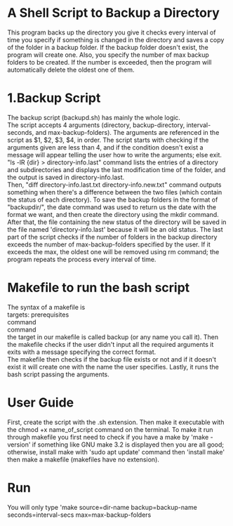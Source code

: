 # A Shell Script to Backup a Directory <br>
This program backs up the directory you give it checks every interval of time you specify if something is changed in the directory and saves a copy of the folder in a backup folder. If the backup folder doesn't exist, the program will create one. Also, you specify the number of max backup folders to be created. If the number is exceeded, then the program will automatically delete the oldest one of them. <br>
# 1.Backup Script <br>
The backup script (backupd.sh) has mainly the whole logic. <br>
The script accepts 4 arguments (directory, backup-directory, interval-seconds, and max-backup-folders). The arguments are referenced in the script as $1, $2, $3, $4, in order.
The script starts with checking if the arguments given are less than 4, and if the condition doesn't exist a message will appear telling the user how to write the arguments; else exit. <br>
"ls -lR {dir} > directory-info.last" command lists the entries of a directory and subdirectories and displays the last modification time of the folder, and the output is saved in directory-info.last. <br>
Then, "diff directory-info.last.txt directory-info.new.txt" command outputs something when there's a difference between the two files (which contain the status of each directory).
To save the backup folders in the format of "backupdir/<current-date>", the date command was used to return us the date with the format we want, and then create the directory using the mkdir command. <br>
After that, the file containing the new status of the directory will be saved in the file named 'directory-info.last' because it will be an old status. 
The last part of the script checks if the number of folders in the backup directory exceeds the number of max-backup-folders specified by the user. If it exceeds the max, the oldest one will be removed using rm command; the program repeats the process every interval of time. <br>
# Makefile to run the bash script <br>
The syntax of a makefile is <br>
 targets: prerequisites <br>
</t>	command <br>
</t>	command <br>
the target in our makefile is called backup (or any name you call it). Then the makefile checks if the user didn't input all the required arguments it exits with a message specifying the correct format. <br>
The makefile then checks if the backup file exists or not and if it doesn't exist it will create one with the name the user specifies.
Lastly, it runs the bash script passing the arguments.<br>
# User Guide <br>
First, create the script with the .sh extension. Then make it executable with the chmod +x name_of_script command on the terminal.
To make it run through makefile you first need to check if you have a make by 'make -version' if something like GNU make 3.2 is displayed then you are all good; otherwise, install make with 'sudo apt update' command then 'install make' then make a makefile (makefiles have no extension). <br>
# Run <br>
You will only type 'make source=dir-name backup=backup-name seconds=interval-secs max=max-backup-folders
